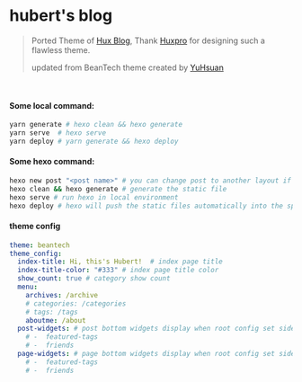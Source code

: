 # hubert's blog

> Ported Theme of [Hux Blog](https://github.com/Huxpro/huxpro.github.io), Thank [Huxpro](https://github.com/Huxpro) for designing such a flawless theme.
> 
> updated from BeanTech theme created by [YuHsuan](http://beantech.org)


<br/>

#### Some local command:
```bash
yarn generate # hexo clean && hexo generate
yarn serve  # hexo serve
yarn deploy # yarn generate && hexo deploy
```

#### Some hexo command:
```bash
hexo new post "<post name>" # you can change post to another layout if you want
hexo clean && hexo generate # generate the static file
hexo serve # run hexo in local environment
hexo deploy # hexo will push the static files automatically into the specific branch(gh-pages) of your repo!
```

#### theme config

```yml
theme: beantech
theme_config:
  index-title: Hi, this's Hubert!  # index page title
  index-title-color: "#333" # index page title color  
  show_count: true # category show count
  menu:
    archives: /archive
    # categories: /categories
    # tags: /tags
    aboutme: /about
  post-widgets: # post bottom widgets display when root config set sidebar false
    # -  featured-tags
    # -  friends
  page-widgets: # page bottom widgets display when root config set sidebar false
    # -  featured-tags
    # -  friends

```
